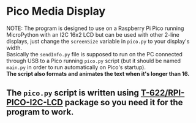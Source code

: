 # Pico Media Display
NOTE: The program is designed to use on a Raspberry Pi Pico running MicroPython with an I2C 16x2 LCD but can be used with other 2-line displays, just change the ``screenSize`` variable in ``pico.py`` to your display's width.<br>
Basically the ``sendInfo.py`` file is supposed to run on the PC connected through USB to a Pico running ``pico.py`` script (but it should be named ``main.py`` in order to run automatically on Pico's startup).<br>
**The script also formats and animates the text when it's longer than 16.**
## The ``pico.py`` script is written using [T-622/RPI-PICO-I2C-LCD](https://github.com/T-622/RPI-PICO-I2C-LCD) package so you need it for the program to work.
